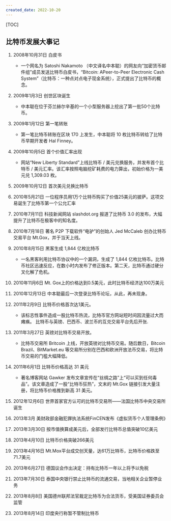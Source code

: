 ```yaml
---
created_date: 2022-10-20
---
```


[TOC]

## 比特币发展大事记

01. 2008年10月31日 白皮书

    - 一个网名为 Satoshi Nakamoto （中文译名中本聪）的网友向“加密货币邮件组”成员发送比特币白皮书，“Bitcoin: APeer-to-Peer Electronic Cash System”（比特币：一种点对点电子现金系统），正式提出了比特币的概念。

02. 2009年1月3日 创世区块诞生

    - 中本聪在位于芬兰赫尔辛基的一个小型服务器上挖出了第一批50个比特币。

03. 2009年1月12日 第一笔转账

    - 第一笔比特币转账在区块 170 上发生，中本聪将 10 枚比特币转给了比特币早期开发者 Hal Finney。

04. 2009年10月5日 首个价值汇率出现

    - 网站“New Liberty Standard”上线比特币 / 美元兑换服务，并发布首个比特币 / 美元汇率。该汇率按照电脑挖矿耗费的电力算出，初始价格为一美元兑 1,309.03 枚。

05. 2009年10月12日 首次美元兑换比特币

06. 2010年5月21日 一位程序员用1万个比特币购买了价值25美元的披萨。这项交易诞生了比特币第一个公允汇率

07. 2010年7月11日 科技新闻网站 slashdot.org 报道了比特币 3.0 的发布，大幅提升了比特币在极客中的知名度。

08. 2010年7月18日 著名 P2P 下载软件“电驴”的创始人 Jed McCaleb 创办比特币交易平台 Mt.Gox，并于当天上线。

09. 2010年8月15日 黑客生成 1,844 亿枚比特币

    - 一名黑客利用比特币协议中的一个漏洞，生成了 1,844 亿枚比特币。比特币社区迅速反应，在数小时内发布了修正版本。第二天，比特币通过硬分叉化解了危机。

10. 2010年11月6日 Mt. Gox上的价格达到0.5美元，此时比特币经济达100万美元

11. 2010年12月13日 中本聪最后一次登录比特币论坛，从此，再未现身。

12. 2011年2月9日 比特币价格首次达1美元。

    - 该标志性事件造成一股比特币热流，比特币官方网站短时间因流量过大而瘫痪。 比特币与英镑、巴西币、波兰币的互兑交易平台先后开张.

13. 2011年3月27日 英镑对比特币交易开放。

    - 比特币交易所 Britcoin 上线，开放英镑对比特币交易。随后数日，Bitcoin Brazil、BitMarket.eu 等交易所分别在巴西和欧洲开放法币交易，将比特币交易的门槛大幅降低。

14. 2011年6月1日 比特币价格高达 31 美元

    - 著名博客网站 Gawker 发布文章宣传在“丝绸之路”上“可以买到任何毒品”。该文章造成了一股“比特币狂热”，文末的 Mt.Gox 链接引发大量注册，将比特币价格推到新高 31 美元。

15. 2012年12月6日 世界首家官方认可的比特币交易所——法国比特币中央交易所诞生

16. 2013年3月 美财政部金融犯罪执法系统FinCEN发布《虚拟货币个人管理条例》

17. 2013年3月30日 按市值换算成美元后，全部发行比特币总值突破10亿美元

18. 2013年4月10日 比特币价格突破266美元

19. 2013年4月16日 Mt.Mox平台成交创天量，达61万比特币，比特币价格跌至71.7美元

20. 2013年6月27日 德国议会作出决定：持有比特币一年以上将予以免税

21. 2013年7月30日 泰国中央银行禁止比特币的流通交易，当地相关企业暂停业务

22. 2013年8月8日 美国德州联邦法官裁定比特币为合法货币，受美国证券委员会监管

23. 2013年8月14日 印度央行称暂不管制比特币
